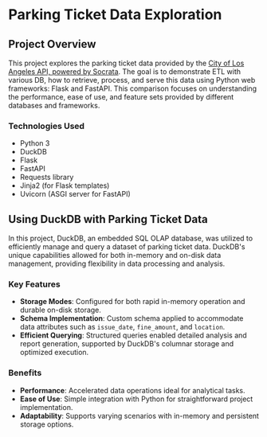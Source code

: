 # Parking Ticket Data Exploration

## Project Overview
This project explores the parking ticket data provided by the [ City of Los Angeles API, powered by Socrata](https://data.lacity.org/). The goal is to demonstrate ETL with various DB, how to retrieve, process, and serve this data using Python web frameworks: Flask and FastAPI. This comparison focuses on understanding the performance, ease of use, and feature sets provided by different databases and frameworks.

### Technologies Used
- Python 3
- DuckDB
- Flask
- FastAPI
- Requests library
- Jinja2 (for Flask templates)
- Uvicorn (ASGI server for FastAPI)

## Using DuckDB with Parking Ticket Data

In this project, DuckDB, an embedded SQL OLAP database, was utilized to efficiently manage and query a dataset of parking ticket data. DuckDB's unique capabilities allowed for both in-memory and on-disk data management, providing flexibility in data processing and analysis.

### Key Features

- **Storage Modes**: Configured for both rapid in-memory operation and durable on-disk storage.
- **Schema Implementation**: Custom schema applied to accommodate data attributes such as `issue_date`, `fine_amount`, and `location`.
- **Efficient Querying**: Structured queries enabled detailed analysis and report generation, supported by DuckDB's columnar storage and optimized execution.

### Benefits

- **Performance**: Accelerated data operations ideal for analytical tasks.
- **Ease of Use**: Simple integration with Python for straightforward project implementation.
- **Adaptability**: Supports varying scenarios with in-memory and persistent storage options.
